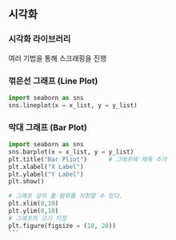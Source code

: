 ## 시각화 

### 시각화 라이브러리 

여러 기법을 통해 스크래핑을 진행


### 꺾은선 그래프 (Line Plot)
```python
import seaborn as sns
sns.lineplot(x = x_list, y = y_list)
```
### 막대 그래프 (Bar Plot)
```python
import seaborn as sns
sns.barplot(x = x_list, y = y_list)
plt.title("Bar Pliot")      # 그래프에 제목 추가
plt.xlabel("X Label")
plt.ylabel("Y Label")
plt.show()
```
````python
# 그래프 상의 볼 범위를 지정할 수 있다.
plt.xlim(0,10) 
plt.ylim(0,10)
# 그래프의 크기 지정
plt.figure(figsize = (10, 20)) 
```

